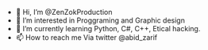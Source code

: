- 👋 Hi, I’m @ZenZokProduction
- 👀 I’m interested in Proggraming and Graphic design
- 🌱 I’m currently learning Python, C#, C++, Etical hacking.
- 📫 How to reach me Via twitter @abid_zarif

<!---
ZenZokProduction/ZenZokProduction is a ✨ special ✨ repository because its `README.md` (this file) appears on your GitHub profile.
You can click the Preview link to take a look at your changes.
--->
